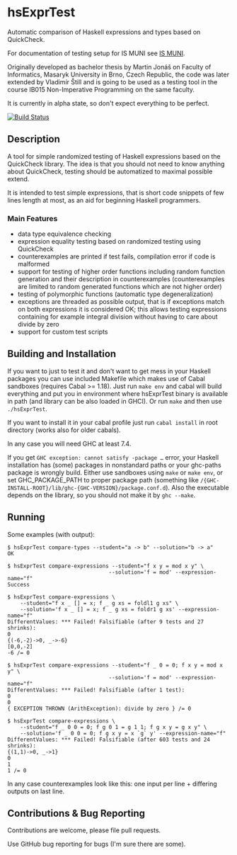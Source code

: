 hsExprTest
==========

Automatic comparison of Haskell expressions and types based on QuickCheck.

For documentation of testing setup for IS MUNI see 
[IS MUNI](https://github.com/vlstill/hsExprTest/blob/master/ISMUNI.md).

Originally developed as bachelor thesis by Martin Jonáš on Faculty of
Informatics, Masaryk University in Brno, Czech Republic, the code was
later extended by Vladimír Štill and is going to be used as a testing tool
in the course IB015 Non-Imperative Programming on the same faculty.

It is currently in alpha state, so don't expect everything to be perfect.

[![Build Status](https://travis-ci.org/vlstill/hsExprTest.svg?branch=master)](https://travis-ci.org/vlstill/hsExprTest)

## Description

A tool for simple randomized testing of Haskell expressions based on the
QuickCheck library. The idea is that you should not need to know anything about
QuickCheck, testing should be automatized to maximal possible extend.

It is intended to test simple expressions, that is short code snippets
of few lines length at most, as an aid for beginning Haskell programmers.

### Main Features

-   data type equivalence checking
-   expression equality testing based on randomized testing using QuickCheck
-   counterexamples are printed if test fails, compilation error if code is
    malformed
-   support for testing of higher order functions including random function
    generation and their description in counterexamples (counterexamples are
    limited to random generated functions which are not higher order)
-   testing of polymorphic functions (automatic type degeneralization)
-   exceptions are threaded as possible output, that is if exceptions match
    on both expressions it is considered OK; this allows testing expressions
    containing for example integral division without having to care about
    divide by zero
-   support for custom test scripts

## Building and Installation

If you want to just to test it and don't want to get mess in your Haskell
packages you can use included Makefile which makes use of Cabal sandboxes
(requires Cabal >= 1.18). Just run `make env` and cabal will build everything
and put you in environment where hsExprTest binary is available in path
(and library can be also loaded in GHCI). Or run `make` and then use
`./hsExprTest`.

If you want to install it in your cabal profile just run `cabal install`
in root directory (works also for older cabals).

In any case you will need GHC at least 7.4.

If you get `GHC exception: cannot satisfy -package …` error, your Haskell
installation has (some) packages in nonstandard paths or your ghc-paths
package is wrongly build. Either use sandboxes using `make` or `make env`,
or set GHC_PACKAGE_PATH to proper package path (something like 
`/{GHC-INSTALL-ROOT}/lib/ghc-{GHC-VERSION}/package.conf.d`). Also the executable
depends on the library, so you should not make it by `ghc --make`.

## Running

Some examples (with output):

    $ hsExprTest compare-types --student="a -> b" --solution="b -> a"
    OK

    $ hsExprTest compare-expressions --student="f x y = mod x y" \
                                    --solution='f = mod' --expression-name="f"
    Success

    $ hsExprTest compare-expressions \
        --student="f x _ [] = x; f _ g xs = foldl1 g xs" \
        --solution='f x _ [] = x; f _ g xs = foldr1 g xs' --expression-name="f"
    DifferentValues: *** Failed! Falsifiable (after 9 tests and 27 shrinks):
    0
    {(-6,-2)->0, _->-6}
    [0,0,-2]
    -6 /= 0

    $ hsExprTest compare-expressions --student="f _ 0 = 0; f x y = mod x y" \
                                    --solution='f = mod' --expression-name="f"
    DifferentValues: *** Failed! Falsifiable (after 1 test):
    0
    0
    { EXCEPTION THROWN (ArithException): divide by zero } /= 0

    $ hsExprTest compare-expressions \
        --student="f _ 0 0 = 0; f g 0 1 = g 1 1; f g x y = g x y" \
        --solution='f _ 0 0 = 0; f g x y = x `g` y' --expression-name="f"
    DifferentValues: *** Failed! Falsifiable (after 603 tests and 24 shrinks):
    {(1,1)->0, _->1}
    0
    1
    1 /= 0

In any case counterexamples look like this: one input per line + differing
outputs on last line.

## Contributions & Bug Reporting

Contributions are welcome, please file pull requests.

Use GitHub bug reporting for bugs (I'm sure there are some).
